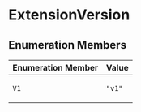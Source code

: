 # ExtensionVersion

## Enumeration Members

<table>
<thead>
<tr>
<th>Enumeration Member</th>
<th>Value</th>
</tr>
</thead>
<tbody>
<tr>
<td>

<a id="v1"></a> `V1`

</td>
<td>

`"v1"`

</td>
</tr>
</tbody>
</table>
